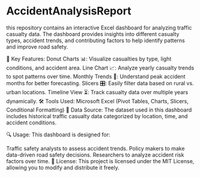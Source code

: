# AccidentAnalysisReport
this repository contains an interactive Excel dashboard for analyzing traffic casualty data. The dashboard provides insights into different casualty types, accident trends, and contributing factors to help identify patterns and improve road safety.

📌 Key Features:
Donut Charts 📊: Visualize casualties by type, light conditions, and accident area.
Line Chart 📈: Analyze yearly casualty trends to spot patterns over time.
Monthly Trends 📅: Understand peak accident months for better forecasting.
Slicers 🎛️: Easily filter data based on rural vs. urban locations.
Timeline View ⏳: Track casualty data over multiple years dynamically.
🛠 Tools Used:
Microsoft Excel (Pivot Tables, Charts, Slicers, Conditional Formatting)
📂 Data Source:
The dataset used in this dashboard includes historical traffic casualty data categorized by location, time, and accident conditions.

🔍 Usage:
This dashboard is designed for:

Traffic safety analysts to assess accident trends.
Policy makers to make data-driven road safety decisions.
Researchers to analyze accident risk factors over time.
📜 License:
This project is licensed under the MIT License, allowing you to modify and distribute it freely.

